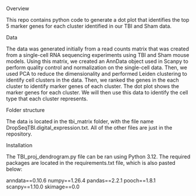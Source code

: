 Overview

This repo contains python code to generate a dot plot that identifies the top 5 marker genes for each cluster identified in our TBI and Sham data.

Data

The data was generated initially from a read counts matrix that was created from a single-cell RNA sequencing experiments using TBI and Sham mouse models. Using this matrix,
we created an AnnData object used in Scanpy to perform quality control and normalization on the single-cell data. Then, we used PCA to reduce the dimensionality and 
performed Leiden clustering to identify cell clusters in the data. Then, we ranked the genes in the each cluster to identify marker genes of each cluster. The dot plot shows
the marker genes for each cluster. We will then use this data to identify the cell type that each cluster represents.

Folder structure

The data is located in the tbi_matrix folder, with the file name DropSeqTBI.digital_expression.txt. All of the other files are just in the repository.

Installation

The TBI_proj_dendrogram.py file can be ran using Python 3.12. The required packages are located in the requirements.txt file, which is also pasted below:

anndata==0.10.6
numpy==1.26.4
pandas==2.2.1
pooch==1.8.1
scanpy==1.10.0
skimage==0.0
